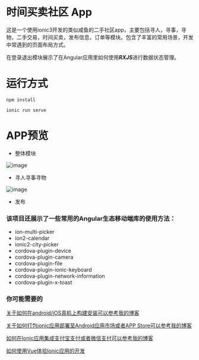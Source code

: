 # 时间买卖社区 App

这是一个使用ionic3开发的类似咸鱼的二手社区app，主要包括寻人，寻事，寻物，二手交易，时间买卖，发布信息，订单等模块。包含了丰富的常用场景，开发中常遇到的页面布局方式。

在登录退出模块展示了在Angular应用里如何使用***RXJS***进行数据状态管理。



# 运行方式

```
npm install

ionic run serve
```


# APP预览

- 整体模块

![image](https://raw.githubusercontent.com/jiaweixianxian/Ionic3-Angular5-XianYu/master/blob/1.png)

- 寻人寻事寻物

![image](https://raw.githubusercontent.com/jiaweixianxian/Ionic3-Angular5-XianYu/master/blob/2.png)

- 发布


### 该项目还展示了一些常用的Angular生态移动端库的使用方法：

- ion-multi-picker
- ion2-calendar
- ionic2-city-picker
- cordova-plugin-device
- cordova-plugin-camera
- cordova-plugin-file
- cordova-plugin-ionic-keyboard
- cordova-plugin-network-information
- cordova-plugin-x-toast


### 你可能需要的

[关于如何在android/iOS真机上构建安装可以参考我的博客](https://blog.csdn.net/liujiawei00/article/details/76615905)

[关于如何打包ionic应用部署至Android应用市场或者APP Store可以参考我的博客](https://blog.csdn.net/liujiawei00/article/details/73822707)

[如何在Ionic应用集成支付宝支付或者微信支付可以参考我的博客](https://blog.csdn.net/liujiawei00/article/details/78618499)

[如何使用Vue体验Ionic应用的开发](https://blog.csdn.net/liujiawei00/article/details/78843004)

